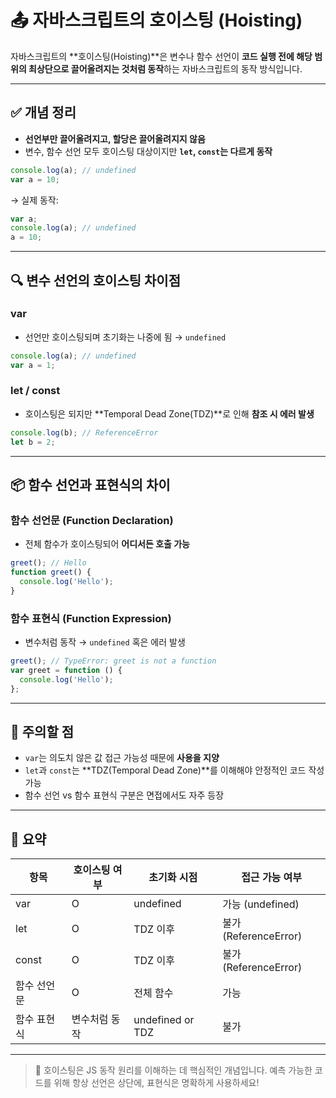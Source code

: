 # 📤 자바스크립트의 호이스팅 (Hoisting)

자바스크립트의 **호이스팅(Hoisting)**은 변수나 함수 선언이 **코드 실행 전에 해당 범위의 최상단으로 끌어올려지는 것처럼 동작**하는 자바스크립트의 동작 방식입니다.

---

## ✅ 개념 정리

- **선언부만 끌어올려지고, 할당은 끌어올려지지 않음**
- 변수, 함수 선언 모두 호이스팅 대상이지만 **`let`, `const`는 다르게 동작**

```js
console.log(a); // undefined
var a = 10;
```

→ 실제 동작:

```js
var a;
console.log(a); // undefined
a = 10;
```

---

## 🔍 변수 선언의 호이스팅 차이점

### var

- 선언만 호이스팅되며 초기화는 나중에 됨 → `undefined`

```js
console.log(a); // undefined
var a = 1;
```

### let / const

- 호이스팅은 되지만 \*\*Temporal Dead Zone(TDZ)\*\*로 인해 **참조 시 에러 발생**

```js
console.log(b); // ReferenceError
let b = 2;
```

---

## 📦 함수 선언과 표현식의 차이

### 함수 선언문 (Function Declaration)

- 전체 함수가 호이스팅되어 **어디서든 호출 가능**

```js
greet(); // Hello
function greet() {
  console.log('Hello');
}
```

### 함수 표현식 (Function Expression)

- 변수처럼 동작 → `undefined` 혹은 에러 발생

```js
greet(); // TypeError: greet is not a function
var greet = function () {
  console.log('Hello');
};
```

---

## 🚨 주의할 점

- `var`는 의도치 않은 값 접근 가능성 때문에 **사용을 지양**
- `let`과 `const`는 \*\*TDZ(Temporal Dead Zone)\*\*를 이해해야 안정적인 코드 작성 가능
- 함수 선언 vs 함수 표현식 구분은 면접에서도 자주 등장

---

## 💬 요약

| 항목        | 호이스팅 여부 | 초기화 시점      | 접근 가능 여부        |
| ----------- | ------------- | ---------------- | --------------------- |
| var         | O             | undefined        | 가능 (undefined)      |
| let         | O             | TDZ 이후         | 불가 (ReferenceError) |
| const       | O             | TDZ 이후         | 불가 (ReferenceError) |
| 함수 선언문 | O             | 전체 함수        | 가능                  |
| 함수 표현식 | 변수처럼 동작 | undefined or TDZ | 불가                  |

---

> 🧠 호이스팅은 JS 동작 원리를 이해하는 데 핵심적인 개념입니다. 예측 가능한 코드를 위해 항상 선언은 상단에, 표현식은 명확하게 사용하세요!
